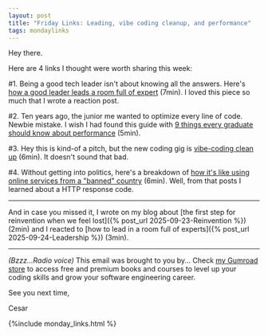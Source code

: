 ```yaml
---
layout: post
title: "Friday Links: Leading, vibe coding cleanup, and performance"
tags: mondaylinks
---
```


Hey there.

Here are 4 links I thought were worth sharing this week:

#1. Being a good tech leader isn't about knowing all the answers. Here's [how a good leader leads a room full of expert](https://idiallo.com/blog/how-to-lead-in-a-room-full-of-experts) (7min). I loved this piece so much that I wrote a reaction post.

#2. Ten years ago, the junior me wanted to optimize every line of code. Newbie mistake. I wish I had found this guide with [9 things every graduate should know about performance](https://johnnysswlab.com/9-things-every-fresh-graduate-should-know-about-software-performance/) (5min).

#3. Hey this is kind-of a pitch, but the new coding gig is [vibe-coding clean up](https://donado.co/en/articles/2025-09-16-vibe-coding-cleanup-as-a-service/) (6min). It doesn't sound that bad.

#4. Without getting into politics, here's a breakdown of [how it's like using online services from a "banned" country](https://gist.github.com/avestura/ce2aa6e55dad783b1aba946161d5fef4) (6min). Well, from that posts I learned about a HTTP response code.

***

And in case you missed it, I wrote on my blog about [the first step for reinvention when we feel lost]({% post_url 2025-09-23-Reinvention %}) (2min) and I reacted to [how to lead in a room full of experts]({% post_url 2025-09-24-Leadership %}) (3min).

***

_(Bzzz...Radio voice)_ This email was brought to you by... Check [my Gumroad store](https://imcsarag.gumroad.com/) to access free and premium books and courses to level up your coding skills and grow your software engineering career.

See you next time,

Cesar

{%include monday_links.html %}
